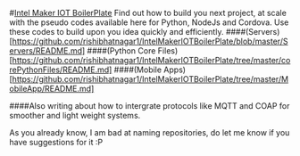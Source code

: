 #[Intel Maker IOT BoilerPlate](https://medium.com/@rishigb/intel-maker-iot-boiler-plate-e3ef4b110781)
Find out how to build you next project, at scale with the pseudo codes available here for Python, NodeJs and Cordova. Use these codes to build upon you idea quickly and efficiently.
####(Servers)[https://github.com/rishibhatnagar1/IntelMakerIOTBoilerPlate/blob/master/Servers/README.md]
####(Python Core Files)[https://github.com/rishibhatnagar1/IntelMakerIOTBoilerPlate/tree/master/corePythonFiles/README.md]
####(Mobile Apps)[https://github.com/rishibhatnagar1/IntelMakerIOTBoilerPlate/tree/master/MobileApp/README.md]

####Also writing about how to intergrate protocols like MQTT and COAP for smoother and light weight systems.


As you already know, I am bad at naming repositories, do let me know if you have suggestions for it :P
